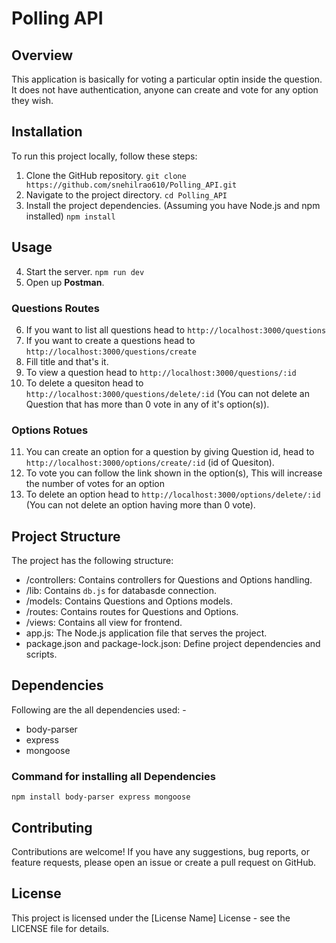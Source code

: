 # Polling API

## Overview

This application is basically for voting a particular optin inside the question. It does not have authentication, anyone can create and vote for any option they wish.

## Installation

To run this project locally, follow these steps:

1. Clone the GitHub repository.
   `git clone https://github.com/snehilrao610/Polling_API.git`
2. Navigate to the project directory.
   `cd Polling_API`
3. Install the project dependencies. (Assuming you have Node.js and npm installed)
   `npm install`

## Usage

4. Start the server.
   `npm run dev`
5. Open up **Postman**.

### Questions Routes

6. If you want to list all questions head to `http://localhost:3000/questions`
7. If you want to create a questions head to `http://localhost:3000/questions/create`
8. Fill title and that's it.
9. To view a question head to `http://localhost:3000/questions/:id`
10. To delete a quesiton head to `http://localhost:3000/questions/delete/:id` (You can not delete an Question that has more than 0 vote in any of it's option(s)).

### Options Rotues

11. You can create an option for a question by giving Question id, head to `http://localhost:3000/options/create/:id` (id of Quesiton).
12. To vote you can follow the link shown in the option(s), This will increase the number of votes for an option
13. To delete an option head to `http://localhost:3000/options/delete/:id` (You can not delete an option having more than 0 vote).

## Project Structure

The project has the following structure:

- /controllers: Contains controllers for Questions and Options handling.
- /lib: Contains `db.js` for databasde connection.
- /models: Contains Questions and Options models.
- /routes: Contains routes for Questions and Options.
- /views: Contains all view for frontend.
- app.js: The Node.js application file that serves the project.
- package.json and package-lock.json: Define project dependencies and scripts.

## Dependencies

Following are the all dependencies used: -

- body-parser
- express
- mongoose

### Command for installing all Dependencies

`npm install body-parser express mongoose`

## Contributing

Contributions are welcome! If you have any suggestions, bug reports, or feature requests, please open an issue or create a pull request on GitHub.

## License

This project is licensed under the [License Name] License - see the LICENSE file for details.
